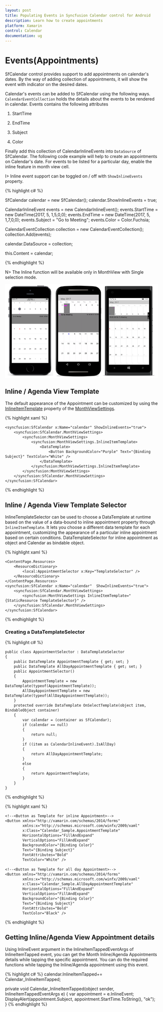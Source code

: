 ```yaml
---
layout: post
title: Populating Events in Syncfusion Calendar control for Android
description: Learn how to create appointments
platform: Xamarin
control: Calendar
documentation: ug
---
```


# Events(Appointments)

SfCalendar control provides support to add appointments on calendar's dates. By the way of adding collection of appointments, it will show the event with indicator on the desired dates.

Calendar's events can be added to SfCalendar using the following ways. `CalendarEventCollection` holds the details about the events to be rendered in calendar. Events contains the following attributes

1. StartTime

2. EndTime

3. Subject

4. Color

Finally add this collection of CalendarInlineEvents into `DataSource` of SfCalendar. The following code example will help to create an appointments on Calendar's date. For events to be listed for a particular day, enable the inline feature in month view cell.

I> Inline event support can be toggled on / off with `ShowInlineEvents` property.

{% highlight c# %}
		   
SfCalendar calendar = new SfCalendar();
calendar.ShowInlineEvents = true;

CalendarInlineEvent events = new CalendarInlineEvent();
events.StartTime = new DateTime(2017, 5, 1,5,0,0);
events.EndTime = new DateTime(2017, 5, 1,7,0,0);
events.Subject = "Go to Meeting";
events.Color = Color.Fuchsia;

CalendarEventCollection collection = new CalendarEventCollection();
collection.Add(events);

calendar.DataSource = collection;

this.Content = calendar;
		   
{% endhighlight %}

N> The Inline function will be available only in MonthView with Single selection mode.

![SfCalendar Inline events](images/events.png)

## Inline / Agenda View Template

The default appearance of the Appointment can be customized by using the [InlineItemTemplate](https://help.syncfusion.com/cr/cref_files/xamarin/Syncfusion.SfCalendar.XForms~Syncfusion.SfCalendar.XForms.MonthViewSettings~InlineItemTemplate.html) property of the [MonthViewSettings](https://help.syncfusion.com/cr/cref_files/xamarin/Syncfusion.SfCalendar.XForms~Syncfusion.SfCalendar.XForms.MonthViewSettings.html).

{% highlight xaml %}

    <syncfusion:SfCalendar x:Name="calendar" ShowInlineEvents="true">
        <syncfusion:SfCalendar.MonthViewSettings>
            <syncfusion:MonthViewSettings>
                <syncfusion:MonthViewSettings.InlineItemTemplate>
                    <DataTemplate>
                        <Button BackgroundColor="Purple" Text="{Binding Subject}" TextColor="White" />
                    </DataTemplate>
                </syncfusion:MonthViewSettings.InlineItemTemplate>
            </syncfusion:MonthViewSettings>
        </syncfusion:SfCalendar.MonthViewSettings>
    </syncfusion:SfCalendar> 

{% endhighlight %}

## Inline / Agenda View Template Selector

InlineTemplateSelector can be used to choose a DataTemplate at runtime based on the value of a data-bound to inline appointment property through `InlineItemTemplate`. It lets you choose a different data template for each appointment, customizing the appearance of a particular inline appointment based on certain conditions. DataTemplateSelector for inline appointment as object and Calendar as bindable object.

{% highlight xaml %}

    <ContentPage.Resources>
        <ResourceDictionary>
            <local:AppointmentSelector x:Key="TemplateSelector" />
        </ResourceDictionary>
    </ContentPage.Resources>
    <syncfusion:SfCalendar x:Name="calendar"  ShowInlineEvents="true">
        <syncfusion:SfCalendar.MonthViewSettings>
            <syncfusion:MonthViewSettings InlineItemTemplate="{StaticResource TemplateSelector}" />
        </syncfusion:SfCalendar.MonthViewSettings>
    </syncfusion:SfCalendar> 

{% endhighlight %}

### Creating a DataTemplateSelector

{% highlight c# %}

    public class AppointmentSelector : DataTemplateSelector
    {
        public DataTemplate AppointmentTemplate { get; set; }
        public DataTemplate AllDayAppointmentTemplate { get; set; }
        public AppointmentSelector()
        {
            AppointmentTemplate = new DataTemplate(typeof(AppointmentTemplate));
            AllDayAppointmentTemplate = new DataTemplate(typeof(AllDayAppointmentTemplate));
        }
        protected override DataTemplate OnSelectTemplate(object item, BindableObject container)
        {
            var calendar = (container as SfCalendar);
            if (calendar == null)
            {
                return null;
            }
            if ((item as CalendarInlineEvent).IsAllDay)
            {
                return AllDayAppointmentTemplate;
            }
            else
            {
                return AppointmentTemplate;
            }
        }
    } 

{% endhighlight %}

{% highlight xaml %}

    <!--<Button as Template for inline Appointment>-->
    <Button xmlns="http://xamarin.com/schemas/2014/forms" 
            xmlns:x="http://schemas.microsoft.com/winfx/2009/xaml" 
            x:Class="Calendar_Sample.AppointmentTemplate" 
            HorizontalOptions="FillAndExpand"
            VerticalOptions="FillAndExpand" 
            BackgroundColor="{Binding Color}" 
            Text="{Binding Subject}" 
            FontAttributes="Bold" 
            TextColor="White" /> 
            
    <!--<Button as Template for all day Appointment>-->
    <Button xmlns="http://xamarin.com/schemas/2014/forms"
            xmlns:x="http://schemas.microsoft.com/winfx/2009/xaml"
            x:Class="Calendar_Sample.AllDayAppointmentTemplate"
            HorizontalOptions="FillAndExpand" 
            VerticalOptions="FillAndExpand" 
            BackgroundColor="{Binding Color}" 
            Text="{Binding Subject}" 
            FontAttributes="Bold" 
            TextColor="Black" /> 

 {% endhighlight %}

## Getting Inline/Agenda View Appointment details

Using  InlineEvent argument in the InlineItemTappedEventArgs 
of InlineItemTapped  event, you can get the Month Inline/Agenda Appointments details while tapping the specific appointment. You can do the required functions while tapping the Inline/Agenda appointment using this event.

{% highlight c# %}
calendar.InlineItemTapped+= Calendar_InlineItemTapped; 

private void Calendar_InlineItemTapped(object sender, InlineItemTappedEventArgs e)
    {
        var appointment = e.InlineEvent;
        DisplayAlert(appointment.Subject, appointment.StartTime.ToString(), "ok");
    } 
{% endhighlight %}
	

	
